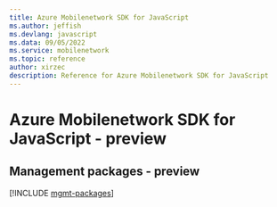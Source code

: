 ```yaml
---
title: Azure Mobilenetwork SDK for JavaScript
ms.author: jeffish
ms.devlang: javascript
ms.data: 09/05/2022
ms.service: mobilenetwork
ms.topic: reference
author: xirzec
description: Reference for Azure Mobilenetwork SDK for JavaScript
---
```

# Azure Mobilenetwork SDK for JavaScript - preview

## Management packages - preview
[!INCLUDE [mgmt-packages](mobilenetwork-mgmt-index.md)]